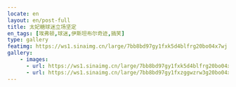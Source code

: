 ```yaml
---
locate: en
layout: en/post-full
title: 太妃糖球迷立场坚定
en_tags: [埃弗顿,球迷,伊斯坦布尔奇迹,搞笑]
type: gallery
featimg: https://ws1.sinaimg.cn/large/7bb8bd97gy1fxk5d4blfrg20bo04x7wj.gif
gallery:
    - images:
      - url: https://ws1.sinaimg.cn/large/7bb8bd97gy1fxk5d4blfrg20bo04x7wj.gif
      - url: https://ws1.sinaimg.cn/large/7bb8bd97gy1fxzggwzrw3g20bo04xhdu.gif
---
```

